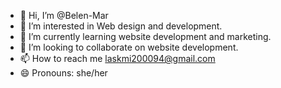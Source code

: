 - 👋 Hi, I’m @Belen-Mar
- 👀 I’m interested in Web design and development.
- 🌱 I’m currently learning website development and marketing.
- 💞️ I’m looking to collaborate on website development.
- 📫 How to reach me laskmi200094@gmail.com
- 😄 Pronouns: she/her

<!---
Belen-Mar/Belen-Mar is a ✨ special ✨ repository because its `README.md` (this file) appears on your GitHub profile.
You can click the Preview link to take a look at your changes.
--->
